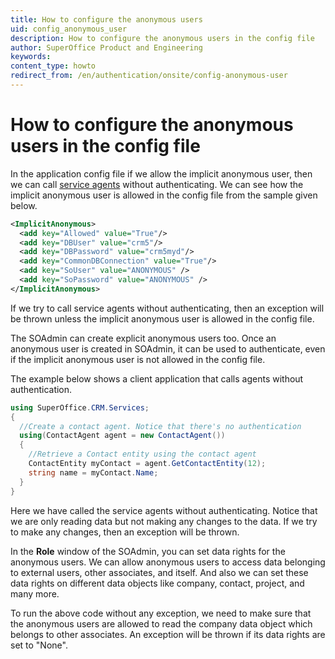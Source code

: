 ```yaml
---
title: How to configure the anonymous users
uid: config_anonymous_user
description: How to configure the anonymous users in the config file
author: SuperOffice Product and Engineering
keywords:
content_type: howto
redirect_from: /en/authentication/onsite/config-anonymous-user
---
```


# How to configure the anonymous users in the config file

In the application config file if we allow the implicit anonymous user, then we can call [service agents][1] without authenticating. We can see how the implicit anonymous user is allowed in the config file from the sample given below.

```XML
<ImplicitAnonymous>
  <add key="Allowed" value="True"/>
  <add key="DBUser" value="crm5"/>
  <add key="DBPassword" value="crm5myd"/>
  <add key="CommonDBConnection" value="True"/>
  <add key="SoUser" value="ANONYMOUS" />
  <add key="SoPassword" value="ANONYMOUS" />
</ImplicitAnonymous>
```

If we try to call service agents without authenticating, then an exception will be thrown unless the implicit anonymous user is allowed in the config file.

The SOAdmin can create explicit anonymous users too. Once an anonymous user is created in SOAdmin, it can be used to authenticate, even if the implicit anonymous user is not allowed in the config file.

The example below shows a client application that calls agents without authentication.

```csharp
using SuperOffice.CRM.Services;
{
  //Create a contact agent. Notice that there's no authentication
  using(ContactAgent agent = new ContactAgent())
  {
    //Retrieve a Contact entity using the contact agent
    ContactEntity myContact = agent.GetContactEntity(12);
    string name = myContact.Name;
  }
}
```

Here we have called the service agents without authenticating. Notice that we are only reading data but not making any changes to the data. If we try to make any changes, then an exception will be thrown.

In the **Role** window of the SOAdmin, you can set data rights for the anonymous users. We can allow anonymous users to access data belonging to external users, other associates, and itself. And also we can set these data rights on different data objects like company, contact, project, and many more.

To run the above code without any exception, we need to make sure that the anonymous users are allowed to read the company data object which belongs to other associates. An exception will be thrown if its data rights are set to "None".

<!-- Referenced links -->
[1]: ../../web-services/index.md
